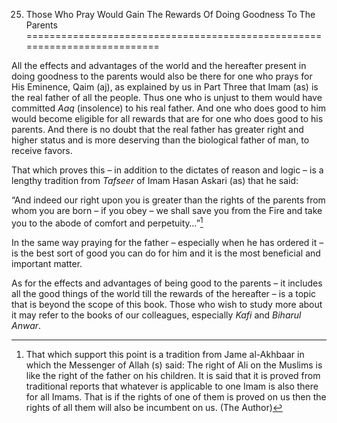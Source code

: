 25. Those Who Pray Would Gain The Rewards Of Doing Goodness To The Parents
==========================================================================

All the effects and advantages of the world and the hereafter present in
doing goodness to the parents would also be there for one who prays for
His Eminence, Qaim (aj), as explained by us in Part Three that Imam (as)
is the real father of all the people. Thus one who is unjust to them
would have committed *Aaq* (insolence) to his real father. And one who
does good to him would become eligible for all rewards that are for one
who does good to his parents. And there is no doubt that the real father
has greater right and higher status and is more deserving than the
biological father of man, to receive favors.

That which proves this – in addition to the dictates of reason and logic
– is a lengthy tradition from *Tafseer* of Imam Hasan Askari (as) that
he said:

“And indeed our right upon you is greater than the rights of the parents
from whom you are born – if you obey – we shall save you from the Fire
and take you to the abode of comfort and perpetuity…”[^1]

In the same way praying for the father – especially when he has ordered
it – is the best sort of good you can do for him and it is the most
beneficial and important matter.

As for the effects and advantages of being good to the parents – it
includes all the good things of the world till the rewards of the
hereafter – is a topic that is beyond the scope of this book. Those who
wish to study more about it may refer to the books of our colleagues,
especially *Kafi* and *Biharul Anwar*.

[^1]: That which support this point is a tradition from Jame al-Akhbaar
in which the Messenger of Allah (s) said: The right of Ali on the
Muslims is like the right of the father on his children. It is said that
it is proved from traditional reports that whatever is applicable to one
Imam is also there for all Imams. That is if the rights of one of them
is proved on us then the rights of all them will also be incumbent on
us. (The Author)


